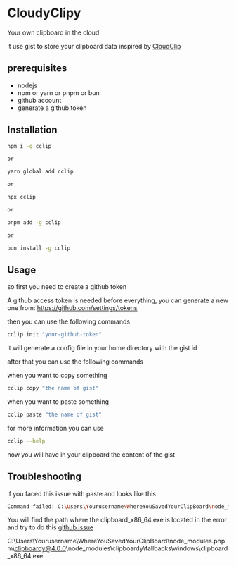# CloudyClipy

Your own clipboard in the cloud

it use gist to store your clipboard data inspired by [CloudClip](https://github.com/skywind3000/CloudClip)

## prerequisites

- nodejs
- npm or yarn or pnpm or bun
- github account
- generate a github token

## Installation

```bash
npm i -g cclip

or

yarn global add cclip

or

npx cclip

or

pnpm add -g cclip

or

bun install -g cclip
```

## Usage

so first you need to create a github token

A github access token is needed before everything, you can generate a new one from: <https://github.com/settings/tokens>

then you can use the following commands

```bash
cclip init "your-github-token"
```

it will generate a config file in your home directory with the gist id

after that you can use the following commands

when you want to copy something

```bash
cclip copy "the name of gist"
```

when you want to paste something

```bash
cclip paste "the name of gist"
```

for more information you can use

```bash
cclip --help
```

now you will have in your clipboard the content of the gist

## Troubleshooting

if you faced this issue with paste and looks like this

```bash
Command failed: C:\Users\Yourusername\WhereYouSavedYourClipBoard\node_modules\.pnpm\clipboardy@4.0.0\node_modules\clipboardy\fallbacks\windows\clipboard_x86_64.exe --paste thread 'main' panicked at 'Error: Could not paste from clipboard: Error { repr: Os { code: 0, message: "The operation completed successfully." } }', src\libcore\result.rs:906:4 note: Run with RUST_BACKTRACE=1 for a backtrace.
```

You will find the path where the clipboard_x86_64.exe is located in the error and try to do this
[github issue](https://github.com/sindresorhus/clipboardy/issues/42#issuecomment-2552941150)

C:\Users\Yourusername\WhereYouSavedYourClipBoard\node_modules\.pnpm\clipboardy@4.0.0\node_modules\clipboardy\fallbacks\windows\clipboard_x86_64.exe
